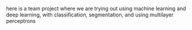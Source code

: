 here is a team project where we are trying out using machine learning and deep learning, with classification, segmentation, and using multilayer perceptrons
